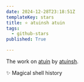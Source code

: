 ```yaml
---
date: 2024-12-28T23:18:51Z
templateKey: stars
title: ⭐ atuinsh atuin
tags:
  - github-stars
published: True

---
```


The work on [atuin](https://github.com/atuinsh/atuin) by [atuinsh](https://github.com/atuinsh).

✨ Magical shell history
